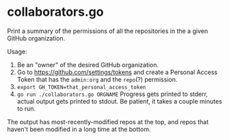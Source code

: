 # collaborators.go

Print a summary of the permissions of all the repositories in the
a given GitHub organization.

Usage:

 1. Be an "owner" of the desired GitHub organization.
 2. Go to https://github.com/settings/tokens and create a Personal
    Access Token that has the `admin:org` and the `repo`(?)
    permission.
 3. `export GH_TOKEN=that_personal_access_token`
 4. `go run ./collaborators.go ORGNAME` Progress gets printed to
    stderr, actual output gets printed to stdout.  Be patient, it
    takes a couple minutes to run.

The output has most-recently-modified repos at the top, and repos that
haven't been modified in a long time at the bottom.
